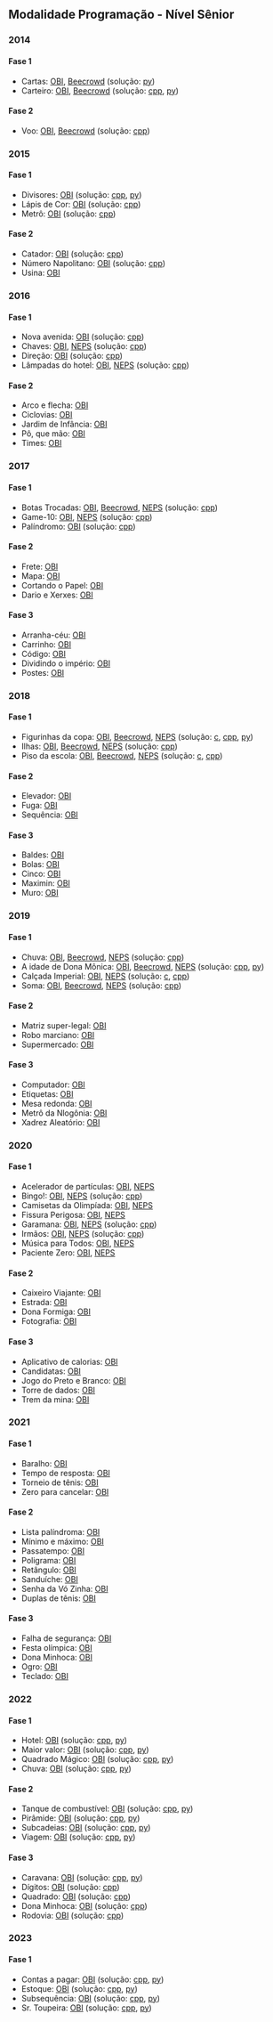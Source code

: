 ## Modalidade Programação - Nível Sênior

### 2014

#### Fase 1

- Cartas: [OBI](https://olimpiada.ic.unicamp.br/pratique/ps/2014/f1/cartas/), [Beecrowd](https://www.beecrowd.com.br/judge/pt/problems/view/2456) (solução: [py](solutions/NS_2014_F1_Cartas.py))
- Carteiro: [OBI](https://olimpiada.ic.unicamp.br/pratique/ps/2014/f1/carteiro/), [Beecrowd](https://www.beecrowd.com.br/judge/pt/problems/view/2448) (solução: [cpp](solutions/NS_2014_F1_Carteiro.cpp), [py](solutions/NS_2014_F1_Carteiro.py))

#### Fase 2

- Voo: [OBI](https://olimpiada.ic.unicamp.br/pratique/ps/2014/f2/voo/), [Beecrowd](https://www.beecrowd.com.br/judge/pt/problems/view/2462) (solução: [cpp](solutions/NS_2014_F2_Voo.cpp))

### 2015

#### Fase 1

- Divisores: [OBI](https://olimpiada.ic.unicamp.br/pratique/ps/2015/f1/divisores/) (solução: [cpp](solutions/NS_2015_F1_Divisores.cpp), [py](solutions/NS_2015_F1_Divisores.py))
- Lápis de Cor: [OBI](https://olimpiada.ic.unicamp.br/pratique/ps/2015/f1/cor/) (solução: [cpp](solutions/NS_2015_F1_Lapis_de_Cor.cpp))
- Metrô: [OBI](https://olimpiada.ic.unicamp.br/pratique/ps/2015/f1/metro/) (solução: [cpp](solutions/NS_2015_F1_Metro.cpp))

#### Fase 2

- Catador: [OBI](https://olimpiada.ic.unicamp.br/pratique/ps/2015/f2/catador/) (solução: [cpp](solutions/NS_2015_F2_Catador.cpp))
- Número Napolitano: [OBI](https://olimpiada.ic.unicamp.br/pratique/ps/2015/f2/napolitano/) (solução: [cpp](solutions/NS_2015_F2_Numero_Napolitano.cpp))
- Usina: [OBI](https://olimpiada.ic.unicamp.br/pratique/ps/2015/f2/usina/)

### 2016

#### Fase 1

- Nova avenida: [OBI](https://olimpiada.ic.unicamp.br/pratique/ps/2016/f1/avenida/) (solução: [cpp](solutions/NS_2016_F1_Nova_avenida.cpp))
- Chaves: [OBI](https://olimpiada.ic.unicamp.br/pratique/ps/2016/f1/chaves/), [NEPS](https://neps.academy/br/exercise/56) (solução: [cpp](solutions/NS_2016_F1_Chaves.cpp))
- Direção: [OBI](https://olimpiada.ic.unicamp.br/pratique/ps/2016/f1/direcao/) (solução: [cpp](solutions/NS_2016_F1_Direcao.cpp))
- Lâmpadas do hotel: [OBI](https://olimpiada.ic.unicamp.br/pratique/ps/2016/f1/lampadas-hotel/), [NEPS](https://neps.academy/br/exercise/59) (solução: [cpp](solutions/NS_2016_F1_Lampadas_do_hotel.cpp))

#### Fase 2

- Arco e flecha: [OBI](https://olimpiada.ic.unicamp.br/pratique/ps/2016/f2/arco-online/)
- Ciclovias: [OBI](https://olimpiada.ic.unicamp.br/pratique/ps/2016/f2/ciclovias/)
- Jardim de Infância: [OBI](https://olimpiada.ic.unicamp.br/pratique/ps/2016/f2/jardim/)
- Pô, que mão: [OBI](https://olimpiada.ic.unicamp.br/pratique/ps/2016/f2/pokemon/)
- Times: [OBI](https://olimpiada.ic.unicamp.br/pratique/ps/2016/f2/times/)

### 2017

#### Fase 1

- Botas Trocadas: [OBI](https://olimpiada.ic.unicamp.br/pratique/ps/2017/f1/botas/), [Beecrowd](https://www.beecrowd.com.br/judge/pt/problems/view/1245), [NEPS](https://neps.academy/br/exercise/19) (solução: [cpp](solutions/NS_2017_F1_Botas_Trocadas.cpp))
- Game-10: [OBI](https://olimpiada.ic.unicamp.br/pratique/ps/2017/f1/game10/), [NEPS](https://neps.academy/br/exercise/17) (solução: [cpp](solutions/NS_2017_F1_Game_10.cpp))
- Palíndromo: [OBI](https://olimpiada.ic.unicamp.br/pratique/ps/2017/f1/palindromo/) (solução: [cpp](solutions/NS_2017_F1_Palindromo.cpp))

#### Fase 2

- Frete: [OBI](https://olimpiada.ic.unicamp.br/pratique/ps/2017/f2/frete/)
- Mapa: [OBI](https://olimpiada.ic.unicamp.br/pratique/ps/2017/f2/mapa/)
- Cortando o Papel: [OBI](https://olimpiada.ic.unicamp.br/pratique/ps/2017/f2/papel/)
- Dario e Xerxes: [OBI](https://olimpiada.ic.unicamp.br/pratique/ps/2017/f2/xerxes/)

#### Fase 3

- Arranha-céu: [OBI](https://olimpiada.ic.unicamp.br/pratique/ps/2017/f3/arranhaceu/)
- Carrinho: [OBI](https://olimpiada.ic.unicamp.br/pratique/ps/2017/f3/carrinho/)
- Código: [OBI](https://olimpiada.ic.unicamp.br/pratique/ps/2017/f3/codigo/)
- Dividindo o império: [OBI](https://olimpiada.ic.unicamp.br/pratique/ps/2017/f3/imperio/)
- Postes: [OBI](https://olimpiada.ic.unicamp.br/pratique/ps/2017/f3/postes/)

### 2018

#### Fase 1

- Figurinhas da copa: [OBI](https://olimpiada.ic.unicamp.br/pratique/ps/2018/f1/figurinhas/), [Beecrowd](https://www.beecrowd.com.br/judge/pt/problems/view/2783), [NEPS](https://neps.academy/br/exercise/168) (solução: [c](solutions/NS_2018_F1_Figurinhas_da_Copa.c), [cpp](solutions/NS_2018_F1_Figurinhas_da_Copa.cpp), [py](solutions/NS_2018_F1_Figurinhas_da_Copa.py))
- Ilhas: [OBI](https://olimpiada.ic.unicamp.br/pratique/ps/2018/f1/ilhas/), [Beecrowd](https://www.beecrowd.com.br/judge/pt/problems/view/2784), [NEPS](https://neps.academy/br/exercise/183) (solução: [cpp](solutions/NS_2018_F1_Ilhas.cpp))
- Piso da escola: [OBI](https://olimpiada.ic.unicamp.br/pratique/ps/2018/f1/piso/), [Beecrowd](https://www.beecrowd.com.br/judge/pt/problems/view/2786), [NEPS](https://neps.academy/br/exercise/167) (solução: [c](solutions/NS_2018_F1_Piso_da_Escola.c), [cpp](solutions/NS_2018_F1_Piso_da_Escola.cpp))

#### Fase 2

- Elevador: [OBI](https://olimpiada.ic.unicamp.br/pratique/ps/2018/f2/elevador/)
- Fuga: [OBI](https://olimpiada.ic.unicamp.br/pratique/ps/2018/f2/fuga/)
- Sequência: [OBI](https://olimpiada.ic.unicamp.br/pratique/ps/2018/f2/sequencia/)

#### Fase 3

- Baldes: [OBI](https://olimpiada.ic.unicamp.br/pratique/ps/2018/f3/baldes/)
- Bolas: [OBI](https://olimpiada.ic.unicamp.br/pratique/ps/2018/f3/bolas/)
- Cinco: [OBI](https://olimpiada.ic.unicamp.br/pratique/ps/2018/f3/cinco/)
- Maximin: [OBI](https://olimpiada.ic.unicamp.br/pratique/ps/2018/f3/maximin/)
- Muro: [OBI](https://olimpiada.ic.unicamp.br/pratique/ps/2018/f3/muro/)

### 2019

#### Fase 1

- Chuva: [OBI](https://olimpiada.ic.unicamp.br/pratique/pu/2019/f1/chuva/), [Beecrowd](https://www.beecrowd.com.br/judge/pt/problems/view/3052), [NEPS](https://neps.academy/br/exercise/469) (solução: [cpp](solutions/NS_2019_F1_Chuva.cpp))
- A idade de Dona Mônica: [OBI](https://olimpiada.ic.unicamp.br/pratique/pu/2019/f1/idade/), [Beecrowd](https://www.beecrowd.com.br/judge/pt/problems/view/3047), [NEPS](https://neps.academy/br/exercise/463) (solução: [cpp](solutions/NS_2019_F1_A_Idade_de_Dona_Monica.cpp), [py](solutions/NS_2019_F1_A_Idade_de_Dona_Monica.py))
- Calçada Imperial: [OBI](https://olimpiada.ic.unicamp.br/pratique/pu/2019/f1/imperial/), [NEPS](https://neps.academy/br/exercise/467) (solução: [c](solutions/NS_2019_F1_Calcada_Imperial.c), [cpp](solutions/NS_2019_F1_Calcada_Imperial.cpp))
- Soma: [OBI](https://olimpiada.ic.unicamp.br/pratique/pu/2019/f1/soma/), [Beecrowd](https://www.beecrowd.com.br/judge/pt/problems/view/3051), [NEPS](https://neps.academy/br/exercise/468) (solução: [cpp](solutions/NS_2019_F1_Soma.cpp))

#### Fase 2

- Matriz super-legal: [OBI](https://olimpiada.ic.unicamp.br/pratique/pu/2019/f2/matriz/)
- Robo marciano: [OBI](https://olimpiada.ic.unicamp.br/pratique/pu/2019/f2/robo/)
- Supermercado: [OBI](https://olimpiada.ic.unicamp.br/pratique/pu/2019/f2/supermercado/)

#### Fase 3

- Computador: [OBI](https://olimpiada.ic.unicamp.br/pratique/pu/2019/f3/computador/)
- Etiquetas: [OBI](https://olimpiada.ic.unicamp.br/pratique/pu/2019/f3/etiquetas/)
- Mesa redonda: [OBI](https://olimpiada.ic.unicamp.br/pratique/pu/2019/f3/mesa/)
- Metrô da Nlogônia: [OBI](https://olimpiada.ic.unicamp.br/pratique/pu/2019/f3/metro/)
- Xadrez Aleatório: [OBI](https://olimpiada.ic.unicamp.br/pratique/pu/2019/f3/xadrez/)

### 2020

#### Fase 1

- Acelerador de partículas: [OBI](https://olimpiada.ic.unicamp.br/pratique/ps/2020/f1/acelerador/), [NEPS](https://neps.academy/br/exercise/822)
- Bingo!: [OBI](https://olimpiada.ic.unicamp.br/pratique/ps/2020/f1/bingo/), [NEPS](https://neps.academy/br/exercise/829) (solução: [cpp](solutions/NS_2020_F1_Bingo.cpp))
- Camisetas da Olimpíada: [OBI](https://olimpiada.ic.unicamp.br/pratique/ps/2020/f1/camisetas/), [NEPS](https://neps.academy/br/exercise/980)
- Fissura Perigosa: [OBI](https://olimpiada.ic.unicamp.br/pratique/ps/2020/f1/fissura/), [NEPS](https://neps.academy/br/exercise/825)
- Garamana: [OBI](https://olimpiada.ic.unicamp.br/pratique/ps/2020/f1/garamana/), [NEPS](https://neps.academy/br/exercise/1083) (solução: [cpp](solutions/NS_2020_F1_Garamana.cpp))
- Irmãos: [OBI](https://olimpiada.ic.unicamp.br/pratique/ps/2020/f1/irmaos/), [NEPS](https://neps.academy/br/exercise/978) (solução: [cpp](solutions/NS_2020_F1_Irmaos.cpp))
- Música para Todos: [OBI](https://olimpiada.ic.unicamp.br/pratique/ps/2020/f1/musica/), [NEPS](https://neps.academy/br/exercise/1084)
- Paciente Zero: [OBI](https://olimpiada.ic.unicamp.br/pratique/ps/2020/f1/paciente/), [NEPS](https://neps.academy/br/exercise/830)

#### Fase 2

- Caixeiro Viajante: [OBI](https://olimpiada.ic.unicamp.br/pratique/ps/2020/f2/caixeiro/)
- Estrada: [OBI](https://olimpiada.ic.unicamp.br/pratique/ps/2020/f2/estrada/)
- Dona Formiga: [OBI](https://olimpiada.ic.unicamp.br/pratique/ps/2020/f2/formiga/)
- Fotografia: [OBI](https://olimpiada.ic.unicamp.br/pratique/ps/2020/f2/fotografia/)

#### Fase 3

- Aplicativo de calorias: [OBI](https://olimpiada.ic.unicamp.br/pratique/ps/2020/f3/calorias/)
- Candidatas: [OBI](https://olimpiada.ic.unicamp.br/pratique/ps/2020/f3/candidatas/)
- Jogo do Preto e Branco: [OBI](https://olimpiada.ic.unicamp.br/pratique/ps/2020/f3/jogo/)
- Torre de dados: [OBI](https://olimpiada.ic.unicamp.br/pratique/ps/2020/f3/torre/)
- Trem da mina: [OBI](https://olimpiada.ic.unicamp.br/pratique/ps/2020/f3/trem/)

### 2021

#### Fase 1

- Baralho: [OBI](https://olimpiada.ic.unicamp.br/pratique/ps/2021/f1/baralho/)
- Tempo de resposta: [OBI](https://olimpiada.ic.unicamp.br/pratique/ps/2021/f1/tempo/)
- Torneio de tênis: [OBI](https://olimpiada.ic.unicamp.br/pratique/ps/2021/f1/torneio/)
- Zero para cancelar: [OBI](https://olimpiada.ic.unicamp.br/pratique/ps/2021/f1/zero/)

#### Fase 2

- Lista palíndroma: [OBI](https://olimpiada.ic.unicamp.br/pratique/ps/2021/f2/lista/)
- Mínimo e máximo: [OBI](https://olimpiada.ic.unicamp.br/pratique/ps/2021/f2/minmax/)
- Passatempo: [OBI](https://olimpiada.ic.unicamp.br/pratique/ps/2021/f2/passatempo/)
- Poligrama: [OBI](https://olimpiada.ic.unicamp.br/pratique/ps/2021/f2/poligrama/)
- Retângulo: [OBI](https://olimpiada.ic.unicamp.br/pratique/ps/2021/f2/retangulo/)
- Sanduíche: [OBI](https://olimpiada.ic.unicamp.br/pratique/ps/2021/f2/sanduiche/)
- Senha da Vó Zinha: [OBI](https://olimpiada.ic.unicamp.br/pratique/ps/2021/f2/senha/)
- Duplas de tênis: [OBI](https://olimpiada.ic.unicamp.br/pratique/ps/2021/f2/tenis/)

#### Fase 3

- Falha de segurança: [OBI](https://olimpiada.ic.unicamp.br/pratique/ps/2021/f3/falha/)
- Festa olímpica: [OBI](https://olimpiada.ic.unicamp.br/pratique/ps/2021/f3/festa/)
- Dona Minhoca: [OBI](https://olimpiada.ic.unicamp.br/pratique/ps/2021/f3/minhoca/)
- Ogro: [OBI](https://olimpiada.ic.unicamp.br/pratique/ps/2021/f3/ogro/)
- Teclado: [OBI](https://olimpiada.ic.unicamp.br/pratique/ps/2021/f3/teclado/)


### 2022

#### Fase 1

- Hotel: [OBI](https://olimpiada.ic.unicamp.br/static/extras/obi2022/provas/ProvaOBI2022_f1ps.pdf) (solução: [cpp](https://olimpiada.ic.unicamp.br/static/extras/obi2022/solucoes/2022f1pj_hotel/hotel_cpp.cpp), [py](https://olimpiada.ic.unicamp.br/static/extras/obi2022/solucoes/2022f1pj_hotel/hotel_py.py))
- Maior valor: [OBI](https://olimpiada.ic.unicamp.br/static/extras/obi2022/provas/ProvaOBI2022_f1ps.pdf) (solução: [cpp](https://olimpiada.ic.unicamp.br/static/extras/obi2022/solucoes/2022f1p2_maior/maior_cpp.cpp), [py](https://olimpiada.ic.unicamp.br/static/extras/obi2022/solucoes/2022f1p2_maior/maior_py.py))
- Quadrado Mágico: [OBI](https://olimpiada.ic.unicamp.br/static/extras/obi2022/provas/ProvaOBI2022_f1ps.pdf) (solução: [cpp](https://olimpiada.ic.unicamp.br/static/extras/obi2022/solucoes/2022f1pj_magico/magico_cpp.cpp), [py](https://olimpiada.ic.unicamp.br/static/extras/obi2022/solucoes/2022f1pj_magico/magico_py.py))
- Chuva: [OBI](https://olimpiada.ic.unicamp.br/static/extras/obi2022/provas/ProvaOBI2022_f1ps.pdf) (solução: [cpp](https://olimpiada.ic.unicamp.br/static/extras/obi2022/solucoes/2022f1p2_chuva/andre.cpp), [py](https://olimpiada.ic.unicamp.br/static/extras/obi2022/solucoes/2022f1p2_chuva/chuva_py.py))

#### Fase 2

- Tanque de combustível: [OBI](https://olimpiada.ic.unicamp.br/static/extras/obi2022/provas/ProvaOBI2022_f2ps.pdf) (solução: [cpp](https://olimpiada.ic.unicamp.br/static/extras/obi2022/solucoes/2022f2p1_tanque/tanque_cpp.cpp), [py](https://olimpiada.ic.unicamp.br/static/extras/obi2022/solucoes/2022f2p1_tanque/tanque_py.py))
- Pirâmide: [OBI](https://olimpiada.ic.unicamp.br/static/extras/obi2022/provas/ProvaOBI2022_f2ps.pdf) (solução: [cpp](https://olimpiada.ic.unicamp.br/static/extras/obi2022/solucoes/2022f2pj_piramide/yan_cpp.cpp), [py](https://olimpiada.ic.unicamp.br/static/extras/obi2022/solucoes/2022f2pj_piramide/piramide.java))
- Subcadeias: [OBI](https://olimpiada.ic.unicamp.br/static/extras/obi2022/provas/ProvaOBI2022_f2ps.pdf) (solução: [cpp](https://olimpiada.ic.unicamp.br/static/extras/obi2022/solucoes/2022f2p2_subcadeias/yan_cpp.cpp), [py](https://olimpiada.ic.unicamp.br/static/extras/obi2022/solucoes/2022f2p2_subcadeias/yan_py3.py))
- Viagem: [OBI](https://olimpiada.ic.unicamp.br/static/extras/obi2022/provas/ProvaOBI2022_f2ps.pdf) (solução: [cpp](https://olimpiada.ic.unicamp.br/static/extras/obi2022/solucoes/2022f2p2_viagem/yan_cpp.cpp), [py](https://olimpiada.ic.unicamp.br/static/extras/obi2022/solucoes/2022f2p2_viagem/viagem_cpp.cpp))

#### Fase 3

- Caravana: [OBI](https://olimpiada.ic.unicamp.br/static/extras/obi2022/provas/ProvaOBI2022_f3ps.pdf) (solução: [cpp](https://olimpiada.ic.unicamp.br/static/extras/obi2022/solucoes/2022f3ps_caravana/art.cpp), [py](https://olimpiada.ic.unicamp.br/static/extras/obi2022/solucoes/2022f3ps_caravana/ranido_py3.py))
- Dígitos: [OBI](https://olimpiada.ic.unicamp.br/static/extras/obi2022/provas/ProvaOBI2022_f3ps.pdf) (solução: [cpp](https://olimpiada.ic.unicamp.br/static/extras/obi2022/solucoes/2022f3ps_digitos/digitos.cpp))
- Quadrado: [OBI](https://olimpiada.ic.unicamp.br/static/extras/obi2022/provas/ProvaOBI2022_f3ps.pdf) (solução: [cpp](https://olimpiada.ic.unicamp.br/static/extras/obi2022/solucoes/2022f3ps_quadrado/quadrado.cpp))
- Dona Minhoca: [OBI](https://olimpiada.ic.unicamp.br/static/extras/obi2022/provas/ProvaOBI2022_f3ps.pdf) (solução: [cpp](https://olimpiada.ic.unicamp.br/static/extras/obi2022/solucoes/2022f3p2_minhoca/art.cpp))
- Rodovia: [OBI](https://olimpiada.ic.unicamp.br/static/extras/obi2022/provas/ProvaOBI2022_f3ps.pdf) (solução: [cpp](https://olimpiada.ic.unicamp.br/static/extras/obi2022/solucoes/2022f3ps_rodovia/art.cpp))


### 2023

#### Fase 1

- Contas a pagar: [OBI](https://olimpiada.ic.unicamp.br/static/extras/obi2023/provas/ProvaOBI2023_f1ps.pdf) (solução: [cpp](https://olimpiada.ic.unicamp.br/static/extras/obi2023/solucoes/2023f1ps_contas/andre.cpp), [py](https://olimpiada.ic.unicamp.br/static/extras/obi2023/solucoes/2023f1ps_contas/conta_py3.py))
- Estoque: [OBI](https://olimpiada.ic.unicamp.br/static/extras/obi2023/provas/ProvaOBI2023_f1ps.pdf) (solução: [cpp](https://olimpiada.ic.unicamp.br/static/extras/obi2023/solucoes/2023f1ps_estoque/andre.cpp), [py](https://olimpiada.ic.unicamp.br/static/extras/obi2023/solucoes/2023f1ps_estoque/estoque_py3.py))
- Subsequência: [OBI](https://olimpiada.ic.unicamp.br/static/extras/obi2023/provas/ProvaOBI2023_f1ps.pdf) (solução: [cpp](https://olimpiada.ic.unicamp.br/static/extras/obi2023/solucoes/2023f1ps_subsequencia/andre.cpp), [py](https://olimpiada.ic.unicamp.br/static/extras/obi2023/solucoes/2023f1ps_subsequencia/subseq_py3.py))
- Sr. Toupeira: [OBI](https://olimpiada.ic.unicamp.br/static/extras/obi2023/provas/ProvaOBI2023_f1ps.pdf) (solução: [cpp](https://olimpiada.ic.unicamp.br/static/extras/obi2023/solucoes/2023f1ps_toupeira/andre.cpp), [py](https://olimpiada.ic.unicamp.br/static/extras/obi2023/solucoes/2023f1ps_toupeira/toupeira_py3.py))
